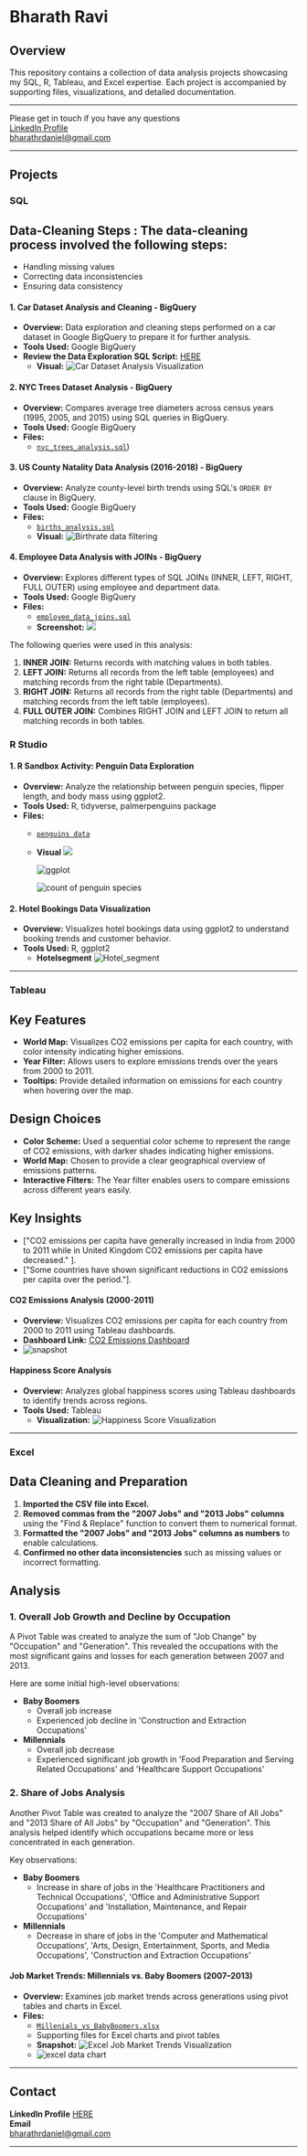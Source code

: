 # Bharath Ravi

## Overview

This repository contains a collection of data analysis projects showcasing my SQL, R, Tableau, and Excel expertise. Each project is accompanied by supporting files, visualizations, and detailed documentation.

---

Please get in touch if you have any questions<br/>
[LinkedIn Profile](https://www.linkedin.com/in/bharath-ravi-714469143?lipi=urn%3Ali%3Apage%3Ad_flagship3_search_srp_jobs%3BhmDq%2BnkJRtGWMlCWw8wrPQ%3D%3D) <br/>
[bharathrdaniel@gmail.com](mailto:bharathrdaniel@gmail.com)

---

## Projects

### **SQL**

## Data-Cleaning Steps : The data-cleaning process involved the following steps:

*   Handling missing values
*   Correcting data inconsistencies
*   Ensuring data consistency

#### 1. Car Dataset Analysis and Cleaning - BigQuery
- **Overview:** Data exploration and cleaning steps performed on a car dataset in Google BigQuery to prepare it for further analysis.
- **Tools Used:** Google BigQuery
- **Review the Data Exploration SQL Script:** [HERE](https://github.com/Bharathrdaniel/April2025/blob/ce82bbbb05d668885165d3f68c38155660f72084/cars.sql)
  - **Visual:** ![Car Dataset Analysis Visualization](Visuals/Fuel_efficiency_analysis.png)
 
#### 2. NYC Trees Dataset Analysis - BigQuery
- **Overview:** Compares average tree diameters across census years (1995, 2005, and 2015) using SQL queries in BigQuery.
- **Tools Used:** Google BigQuery
- **Files:**
  - [`nyc_trees_analysis.sql`](https://github.com/Bharathrdaniel/April2025/blob/8796f3223bbf2539128f8ca5002d7193b510cbd7/Calculate%20_average_tree_diame.sql))

#### 3. US County Natality Data Analysis (2016-2018) - BigQuery
- **Overview:** Analyze county-level birth trends using SQL's `ORDER BY` clause in BigQuery.
- **Tools Used:** Google BigQuery
- **Files:**
  - [`births_analysis.sql`](https://github.com/Bharathrdaniel/April2025/blob/8796f3223bbf2539128f8ca5002d7193b510cbd7/births_analysis.sql)
  - **Visual:** ![Birthrate data filtering](Visuals/sql_data_filtering.png)

#### 4. Employee Data Analysis with JOINs - BigQuery

- **Overview:** Explores different types of SQL JOINs (INNER, LEFT, RIGHT, FULL OUTER) using employee and department data.
- **Tools Used:** Google BigQuery
- **Files:**
  - [`employee_data_joins.sql`](https://github.com/Bharathrdaniel/April2025/blob/8796f3223bbf2539128f8ca5002d7193b510cbd7/employee_data_joins.sql)
  - **Screenshot:** ![](Visuals/Sql_Joins.png)
  
The following queries were used in this analysis:

1.  **INNER JOIN:** Returns records with matching values in both tables.
2.  **LEFT JOIN:** Returns all records from the left table (employees) and matching records from the right table (Departments).
3.  **RIGHT JOIN:** Returns all records from the right table (Departments) and matching records from the left table (employees).
4.  **FULL OUTER JOIN:** Combines RIGHT JOIN and LEFT JOIN to return all matching records in both tables.

### **R Studio**

#### 1. R Sandbox Activity: Penguin Data Exploration
- **Overview:** Analyze the relationship between penguin species, flipper length, and body mass using ggplot2.
- **Tools Used:** R, tidyverse, palmerpenguins package
- **Files:**
  - [`penguins data`](https://github.com/Bharathrdaniel/April2025/blob/53cc361c030bb8e42bc2c43ce6914fe8d2efdd0e/refresh_data_penguins.Rmd)
  - **Visual** ![](Visuals/Visulaization_with_ggplot2.png)
 
    ![ggplot](Visuals/rstudio_regression_line.png)
 
    ![count of penguin species](Visuals/Rplot-geom_col.png)

#### 2. Hotel Bookings Data Visualization
- **Overview:** Visualizes hotel bookings data using ggplot2 to understand booking trends and customer behavior.
- **Tools Used:** R, ggplot2
  - **Hotelsegment** ![Hotel_segment](Visuals/hotel_segment.png)
 

---

### **Tableau**

## Key Features

*   **World Map:** Visualizes CO2 emissions per capita for each country, with color intensity indicating higher emissions.
*   **Year Filter:** Allows users to explore emissions trends over the years from 2000 to 2011.
*   **Tooltips:** Provide detailed information on emissions for each country when hovering over the map.

## Design Choices

*   **Color Scheme:** Used a sequential color scheme to represent the range of CO2 emissions, with darker shades indicating higher emissions.
*   **World Map:** Chosen to provide a clear geographical overview of emissions patterns.
*   **Interactive Filters:** The Year filter enables users to compare emissions across different years easily.

## Key Insights

*   ["CO2 emissions per capita have generally increased in India from 2000 to 2011 while in United Kingdom CO2 emissions per capita have decreased." ].
*   ["Some countries have shown significant reductions in CO2 emissions per capita over the period."].

#### CO2 Emissions Analysis (2000-2011)
- **Overview:** Visualizes CO2 emissions per capita for each country from 2000 to 2011 using Tableau dashboards.
- **Dashboard Link:** [CO2 Emissions Dashboard](https://public.tableau.com/views/CO_2emissionspercapitaforeachcountryfrom2000-2011_17410183466300/Sheet1?:language=en-US&:sid=&:redirect=auth&:display_count=n&:origin=viz_share_link)
- ![snapshot](Visuals/Co2_emission_vizulisatiom.png)

#### Happiness Score Analysis
- **Overview:** Analyzes global happiness scores using Tableau dashboards to identify trends across regions.
- **Tools Used:** Tableau
  - **Visualization:** ![Happiness Score Visualization](Visuals/Tableau_Happiness_score.png)

---

### Excel

## Data Cleaning and Preparation

1.  **Imported the CSV file into Excel.**
2.  **Removed commas from the "2007 Jobs" and "2013 Jobs" columns** using the "Find & Replace" function to convert them to numerical format.
3.  **Formatted the "2007 Jobs" and "2013 Jobs" columns as numbers** to enable calculations.
4.  **Confirmed no other data inconsistencies** such as missing values or incorrect formatting.

## Analysis

### 1. Overall Job Growth and Decline by Occupation

A Pivot Table was created to analyze the sum of "Job Change" by "Occupation" and "Generation". This revealed the occupations with the most significant gains and losses for each generation between 2007 and 2013.

Here are some initial high-level observations:

* **Baby Boomers**
    * Overall job increase
    * Experienced job decline in 'Construction and Extraction Occupations'
* **Millennials**
    * Overall job decrease
    * Experienced significant job growth in 'Food Preparation and Serving Related Occupations' and 'Healthcare Support Occupations'

### 2. Share of Jobs Analysis

Another Pivot Table was created to analyze the "2007 Share of All Jobs" and "2013 Share of All Jobs" by "Occupation" and "Generation". This analysis helped identify which occupations became more or less concentrated in each generation.

Key observations:

* **Baby Boomers**
    * Increase in share of jobs in the 'Healthcare Practitioners and Technical Occupations',  'Office and Administrative Support Occupations' and 'Installation, Maintenance, and Repair Occupations'
* **Millennials**
    * Decrease in share of jobs in the 'Computer and Mathematical Occupations', 'Arts, Design, Entertainment, Sports, and Media Occupations', 'Construction and Extraction Occupations'

#### Job Market Trends: Millennials vs. Baby Boomers (2007–2013)
- **Overview:** Examines job market trends across generations using pivot tables and charts in Excel.
- **Files:**
  - [`Millenials_vs_BabyBoomers.xlsx`](https://github.com/Bharathrdaniel/April2025/blob/822f094fbd8475ffc5c872799794c49e34dceea6/Millenials_vs_BabyBoomers.xlsx)
  - Supporting files for Excel charts and pivot tables
  - **Snapshot:** ![Excel Job Market Trends Visualization](Visuals/Excel_data_extract.png)
  - ![excel data chart](Visuals/excel_chart.png)
---

## Contact

**LinkedIn Profile**
[HERE](https://www.linkedin.com/in/bharath-ravi-714469143?lipi=urn%3Ali%3Apage%3Ad_flagship3_search_srp_jobs%3BhmDq%2BnkJRtGWMlCWw8wrPQ%3D%3D) <br/>
**Email**  
bharathrdaniel@gmail.com

---
